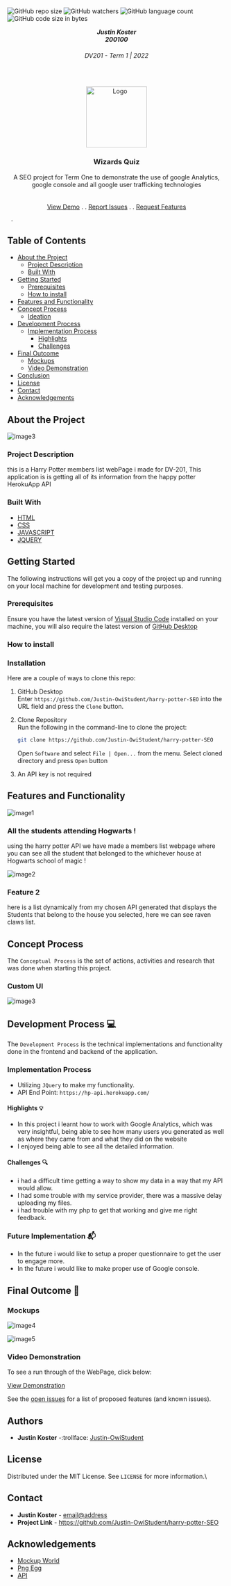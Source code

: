 

<!-- Repository Information & Links-->
<br />

![GitHub repo size](https://img.shields.io/github/repo-size/MikeMaynard14/termoneexample)
![GitHub watchers](https://img.shields.io/github/watchers/MikeMaynard14/termoneexample)
![GitHub language count](https://img.shields.io/github/languages/count/MikeMaynard14/termoneexample)
![GitHub code size in bytes](https://img.shields.io/github/languages/code-size/MikeMaynard14/termoneexample)


<!-- HEADER SECTION -->
<h5 align="center" style="padding:0;margin:0;">Justin Koster</h5>
<h5 align="center" style="padding:0;margin:0;">200100</h5>
<h6 align="center">DV201 - Term 1 | 2022</h6>
</br>
<p align="center">

  <a href="https://github.com/Justin-OwiStudent/harry-potter-SEO">
    <img src="images/LOGO.png" alt="Logo" width="140" height="140">
  </a>
  
  <h3 align="center">Wizards Quiz</h3>

  <p align="center">
    A SEO project for Term One to demonstrate the use of google Analytics, google console and all google user trafficking technologies  <br>
    
    
   <br />
   <br />
   <a href="path/to/demonstration/video">View Demo</a>
   .
   .
    <a href="https://github.com/Justin-OwiStudent/harry-potter-SEO/issues">Report Issues</a>
    .
    .
         <a href="https://github.com/Justin-OwiStudent/harry-potter-SEO/issues">Request Features</a>

     .

 
</p>
<!-- TABLE OF CONTENTS -->

## Table of Contents

* [About the Project](#about-the-project)
  * [Project Description](#project-description)
  * [Built With](#built-with)
* [Getting Started](#getting-started)
  * [Prerequisites](#prerequisites)
  * [How to install](#how-to-install)
* [Features and Functionality](#features-and-functionality)
* [Concept Process](#concept-process)
   * [Ideation](#ideation)
* [Development Process](#development-process)
   * [Implementation Process](#implementation-process)
        * [Highlights](#highlights)
        * [Challenges](#challenges)
* [Final Outcome](#final-outcome)
    * [Mockups](#mockups)
    * [Video Demonstration](#video-demonstration)
* [Conclusion](#conclusion)
* [License](#license)
* [Contact](#contact)
* [Acknowledgements](#acknowledgements)

<!--PROJECT DESCRIPTION-->
## About the Project
<!-- header image of project -->
![image3](https://github.com/Justin-OwiStudent/harry-potter-SEO/blob/main/assets/UI%20.png)

### Project Description

this is a Harry Potter members list webPage i made for DV-201, This application is is getting all of its information from the happy potter HerokuApp API

### Built With

* [HTML](path/to/technology/website)
* [CSS](path/to/technology/website)
* [JAVASCRIPT](https://www.javascript.com/)
* [JQUERY](https://jquery.com/)


<!-- GETTING STARTED -->
<!-- Make sure to add appropriate information about what prerequesite technologies the user would need and also the steps to install your project on their own mashines -->
## Getting Started

The following instructions will get you a copy of the project up and running on your local machine for development and testing purposes.

### Prerequisites

Ensure you have the latest version of [Visual Studio Code](https://code.visualstudio.com/) installed on your machine, you will also require the latest version of [GitHub Desktop](https://desktop.github.com/)


### How to install

### Installation
Here are a couple of ways to clone this repo:

1. GitHub Desktop </br>
Enter `https://github.com/Justin-OwiStudent/harry-potter-SEO` into the URL field and press the `Clone` button.

2. Clone Repository </br>
Run the following in the command-line to clone the project:
   ```sh
   git clone https://github.com/Justin-OwiStudent/harry-potter-SEO
   ```
    Open `Software` and select `File | Open...` from the menu. Select cloned directory and press `Open` button

3. An API key is not required


<!-- FEATURES AND FUNCTIONALITY-->
<!-- You can add the links to all of your imagery at the bottom of the file as references -->
## Features and Functionality

<!-- note how you can use your gitHub link. Just make a path to your assets folder -->
![image1](https://github.com/Justin-OwiStudent/harry-potter-SEO/blob/main/assets/Mockup-1.png)

### All the students attending Hogwarts !

using the harry potter API we have made a members list webpage where you can see all the student that belonged to the whichever house at Hogwarts school of magic !

![image2](https://github.com/Justin-OwiStudent/harry-potter-SEO/blob/main/assets/Mockup-2.png)

### Feature 2

here is a list dynamically from my chosen API generated that displays the Students that belong to the house you selected, here we can see raven claws list.


<!-- CONCEPT PROCESS -->
<!-- Briefly explain your concept ideation process -->
<!-- here you will add things like wire framing, data structure planning, anything that shows your process. You need to include images-->
## Concept Process

The `Conceptual Process` is the set of actions, activities and research that was done when starting this project.


### Custom UI

![image3](https://github.com/Justin-OwiStudent/harry-potter-SEO/blob/main/assets/Mockup-3.png)



<!-- DEVELOPMENT PROCESS -->
## Development Process :computer: 

The `Development Process` is the technical implementations and functionality done in the frontend and backend of the application.

### Implementation Process
<!-- stipulate all of the functionality you included in the project -->
<!-- This is your time to shine, explain the technical nuances of your project, how did you achieve the final outcome!-->

* Utilizing `JQuery` to make my functionality.
* API End Point: `https://hp-api.herokuapp.com/`

#### Highlights :bulb:
<!-- stipulated the highlight you experienced with the project -->
* In this project i learnt how to work with Google Analytics, which was very insightful, being able to see how many users you generated as well as where they came from and what they did on the website
* I enjoyed being able to see all the detailed information.

#### Challenges :mag:
<!-- stipulated the challenges you faced with the project and why you think you faced it or how you think you'll solve it (if not solved) -->
* i had a difficult time getting a way to show my data in a way that my API would allow.
* I had some trouble with my service provider, there was a massive delay uploading my files.
* i had trouble with my php to get that working and give me right feedback.


### Future Implementation :mailbox_with_mail:
<!-- stipulate functionality and improvements that can be implemented in the future. -->

* In the future i would like to setup a proper questionnaire to get the user to engage more.
* In the future i would like to make proper use of Google console.

<!-- MOCKUPS -->
## Final Outcome :iphone:



### Mockups

![image4](https://github.com/Justin-OwiStudent/harry-potter-SEO/blob/main/assets/Mockup-6.png)
<br>

![image5](https://github.com/Justin-OwiStudent/harry-potter-SEO/blob/main/assets/Mockup-7.png)

<!-- VIDEO DEMONSTRATION -->
### Video Demonstration

To see a run through of the WebPage, click below:

[View Demonstration](path/to/video/demonstration)


See the [open issues](https://github.com/MikeMaynard14/termoneexample/issues) for a list of proposed features (and known issues).

<!-- AUTHORS -->
## Authors

* **Justin Koster** -:trollface: [Justin-OwiStudent](https://github.com/Justin-OwiStudent)

<!-- LICENSE -->
## License

Distributed under the MIT License. See `LICENSE` for more information.\

<!-- LICENSE -->
## Contact

* **Justin Koster** - [email@address](200100@virtualwindow.co.za)
* **Project Link** - https://github.com/Justin-OwiStudent/harry-potter-SEO

<!-- ACKNOWLEDGEMENTS -->
## Acknowledgements
<!-- all resources that you used and Acknowledgements here -->
* [Mockup World](https://www.mockupworld.co/)
* [Png Egg](https://www.pngegg.com/)
* [API](https://hp-api.herokuapp.com/)

